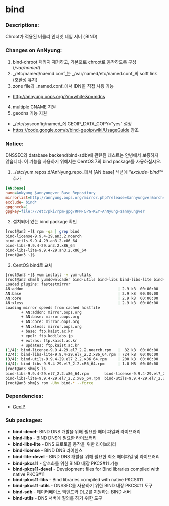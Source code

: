 # bind

### Descriptions:
Chroot가 적용된 버클리 인터넷 네임 서버 (BIND)

### Changes on AnNyung:
1. bind-chroot 패키지 제거하고, 기본으로 chroot로 동작하도록 구성 (_/var/named_)
2. _/etc/named/naemd.conf_는 _/var/named/etc/named.conf_의 solft link (호환성 유지)
3. zone file과 _named.conf_에서 IDN을 직접 사용 가능
 * http://annyung.oops.org/?m=white&p=mdns
4. multiple CNAME 지원
5. geodns 기능 지원
 * _/etc/sysconfig/named_에 GEOIP_DATA_COPY="yes" 설정
 * https://code.google.com/p/bind-geoip/wiki/UsageGuide 참조

### Notice:
DNSSEC와 database backend(bind-sdb)에 관련된 테스트는 안녕에서 보증하지 않습니다. 이 기능을 사용하기 위해서는 CentOS 7의 bind package를 사용하십시오.

1. _/etc/yum.repos.d/AnNyung.repo_에서 [AN:base] 섹션에 **"exclude=bind*"** 추가
 ```ini
[AN:base]
name=AnNyung $annyungver Base Repository
mirrorlist=http://annyung.oops.org/mirror.php?release=$annyungver&arch=$basearch&repo=base
exclude= bind*
gpgcheck=1
gpgkey=file:///etc/pki/rpm-gpg/RPM-GPG-KEY-AnNyung-$annyungver
```
2. 설치되어 있는 bind package 확인
 ```bash
[root@an3 ~]$ rpm -qa | grep bind
bind-license-9.9.4-29.an3.2.noarch
bind-utils-9.9.4-29.an3.2.x86_64
bind-libs-9.9.4-29.an3.2.x86_64
bind-libs-lite-9.9.4-29.an3.2.x86_64
[root@an3 ~]$
```
3. CentOS bind로 교체

 ```bash
[root@an3 ~]$ yum install -y yum-utils
[root@an3 shm]$ yumdownloader bind-utils bind-libs bind-libs-lite bind-license
Loaded plugins: fastestmirror
AN:addon                                          | 2.9 kB  00:00:00
AN:base                                           | 2.9 kB  00:00:00
AN:core                                           | 2.9 kB  00:00:00
AN:xless                                          | 2.9 kB  00:00:00
Loading mirror speeds from cached hostfile
        + AN:addon: mirror.oops.org
        + AN:base: mirror.oops.org
        + AN:core: mirror.oops.org
        + AN:xless: mirror.oops.org
        + base: ftp.kaist.ac.kr
        + epel: ftp.kddilabs.jp
        + extras: ftp.kaist.ac.kr
        + updates: ftp.kaist.ac.kr
(1/4): bind-license-9.9.4-29.el7_2.2.noarch.rpm   |  82 kB  00:00:00
(2/4): bind-libs-lite-9.9.4-29.el7_2.2.x86_64.rpm | 724 kB  00:00:00
(3/4): bind-utils-9.9.4-29.el7_2.2.x86_64.rpm     | 200 kB  00:00:00
(4/4): bind-libs-9.9.4-29.el7_2.2.x86_64.rpm      | 1.0 MB  00:00:00
[root@an3 shm]$ ls
bind-libs-9.9.4-29.el7_2.2.x86_64.rpm       bind-license-9.9.4-29.el7_2.2.noarch.rpm
bind-libs-lite-9.9.4-29.el7_2.2.x86_64.rpm  bind-utils-9.9.4-29.el7_2.2.x86_64.rpm
[root@an3 shm]$ rpm -Uhv bind-* --force
```

### Dependencies:
 * [GeoIP](pkg-base-geoip.md)

### Sub packages:
 * **bind-devel**- BIND DNS 개발을 위해 필요한 헤더 파일과 라이브러리
 * **bind-libs** - BIND DNS에 필요한 라이브러리
 * **bind-libs-lite** - DNS 프로토콜 동작을 위한 라이브러리
 * **bind-license** - BIND DNS 라이센스
 * **bind-lite-devel** - BIND DNS 개발을 위해 필요한 최소 헤더파일 및 라이브러리
 * **bind-pkcs11** - 암호화를 위한 BIND 내장 PKCS#11 기능
 * **bind-pkcs11-devel** - Development files for Bind libraries compiled with native PKCS#11
 * **bind-pkcs11-libs** - Bind libraries compiled with native PKCS#11
 * **bind-pkcs11-utils** - DNSSEC를 사용하기 위한 BIND 내장 PKCS#11 도구
 * **bind-sdb** - 데이터베이스 백엔드와 DLZ를 지원하는 BIND 서버
 * **bind-utils** - DNS 서버에 질의를 하기 위한 도구